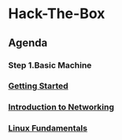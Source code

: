 # Hack-The-Box
## Agenda
### Step 1.Basic Machine
### [Getting Started]()
### [Introduction to Networking]()
### [Linux Fundamentals]()
